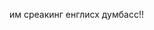 им среакинг енглисх думбасс!!

<!---
sslithery/sslithery is a ✨ special ✨ repository because its `README.md` (this file) appears on your GitHub profile.
You can click the Preview link to take a look at your changes.
--->
